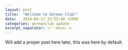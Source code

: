 ```yaml
---
layout: post
title:  "Welcome to German Club!"
date:   2024-04-17 22:52:48 +1000
categories: germanclub update
excerpt_separator: <!--more-->
---
```

<!--more-->
Will add a proper post here later, this was here by default.
